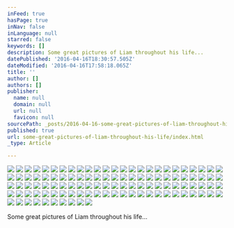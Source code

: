 ```yaml
---
inFeed: true
hasPage: true
inNav: false
inLanguage: null
starred: false
keywords: []
description: Some great pictures of Liam throughout his life...
datePublished: '2016-04-16T18:30:57.505Z'
dateModified: '2016-04-16T17:58:18.065Z'
title: ''
author: []
authors: []
publisher:
  name: null
  domain: null
  url: null
  favicon: null
sourcePath: _posts/2016-04-16-some-great-pictures-of-liam-throughout-his-life.md
published: true
url: some-great-pictures-of-liam-throughout-his-life/index.html
_type: Article

---
```

![](https://the-grid-user-content.s3-us-west-2.amazonaws.com/7cc2c5bb-4ada-4eda-b4c9-d5c6f6635c9d.jpg)
![](https://the-grid-user-content.s3-us-west-2.amazonaws.com/61065866-b48c-43c2-893f-c85c36dc1a7e.jpg)
![](https://the-grid-user-content.s3-us-west-2.amazonaws.com/42bbc7ea-600d-4c0e-8a44-b7443fee2e3c.jpg)
![](https://the-grid-user-content.s3-us-west-2.amazonaws.com/5f852f31-cc10-4694-a2fd-ef1b66370ea5.jpg)
![](https://the-grid-user-content.s3-us-west-2.amazonaws.com/e99f82ac-38ab-464a-8d88-d124243eb8d5.jpg)
![](https://the-grid-user-content.s3-us-west-2.amazonaws.com/de365118-e0e5-4add-937a-63be9ee4ae9a.jpg)
![](https://the-grid-user-content.s3-us-west-2.amazonaws.com/f9b35322-9a44-4a19-a66f-67a81683ddf0.jpg)
![](https://the-grid-user-content.s3-us-west-2.amazonaws.com/99c5dd5a-0b00-4886-89f1-5f10e4c9d134.jpg)
![](https://the-grid-user-content.s3-us-west-2.amazonaws.com/81512f43-819f-496a-8ade-ecca72ff5f21.jpg)
![](https://the-grid-user-content.s3-us-west-2.amazonaws.com/d0a6d122-57fd-46bb-bfcb-8e70bff5856a.jpg)
![](https://the-grid-user-content.s3-us-west-2.amazonaws.com/767ec552-f1cf-467f-8a2f-48fbcfd6da58.jpg)
![](https://the-grid-user-content.s3-us-west-2.amazonaws.com/26ed07aa-512c-43b7-b04a-18a7080973eb.jpg)
![](https://the-grid-user-content.s3-us-west-2.amazonaws.com/c5d01bef-a3ed-4016-897b-cb467c6967f9.jpg)
![](https://the-grid-user-content.s3-us-west-2.amazonaws.com/80f7ecf9-a1a9-4178-8dd9-c63ba542b4c5.jpg)
![](https://the-grid-user-content.s3-us-west-2.amazonaws.com/9e2693ac-e853-4a06-8551-c4fe6a29219d.jpg)
![](https://the-grid-user-content.s3-us-west-2.amazonaws.com/ca475ba7-6bd5-469d-a580-81f4798ce670.jpg)
![](https://the-grid-user-content.s3-us-west-2.amazonaws.com/a153dd1d-6d66-4fc4-9d33-9f65df6b5a74.jpg)
![](https://the-grid-user-content.s3-us-west-2.amazonaws.com/4a3409b4-fe25-4d2c-bfba-032d7389b4d7.jpg)
![](https://the-grid-user-content.s3-us-west-2.amazonaws.com/b4a0b44d-f591-4970-a68d-3f8ac0f7b528.jpg)
![](https://the-grid-user-content.s3-us-west-2.amazonaws.com/25d6de8d-0f76-4200-b956-2581057f3568.jpg)
![](https://the-grid-user-content.s3-us-west-2.amazonaws.com/c44c184c-e4a3-4da5-a1ec-a413ed0f7331.jpg)
![](https://the-grid-user-content.s3-us-west-2.amazonaws.com/84cc7a0b-5fac-4ca3-9166-047abaaa1544.jpg)
![](https://the-grid-user-content.s3-us-west-2.amazonaws.com/76351e24-376c-42aa-aecc-3a5666b2c739.jpg)
![](https://the-grid-user-content.s3-us-west-2.amazonaws.com/f8109a59-4700-4a28-b69a-0bb1fb4cb5ab.jpg)
![](https://the-grid-user-content.s3-us-west-2.amazonaws.com/7c02ed98-4aaf-4a8c-9276-210dcbc72358.jpg)
![](https://the-grid-user-content.s3-us-west-2.amazonaws.com/8e65ff69-99e6-4b36-837a-99cfe4a3ffda.jpg)
![](https://the-grid-user-content.s3-us-west-2.amazonaws.com/6a5a2d92-b91d-46c6-8eaf-52d0fa175e81.jpg)
![](https://the-grid-user-content.s3-us-west-2.amazonaws.com/22297f5f-ddff-465a-a3ff-ffe372493a1d.jpg)
![](https://the-grid-user-content.s3-us-west-2.amazonaws.com/bd0b4133-e442-49f6-b23a-a1cc7f536ecd.jpg)
![](https://the-grid-user-content.s3-us-west-2.amazonaws.com/68051d0e-113a-4691-924a-e5c8627a3e68.jpg)
![](https://the-grid-user-content.s3-us-west-2.amazonaws.com/91c1d714-97ba-4c7e-ae23-a4773e06179e.jpg)
![](https://the-grid-user-content.s3-us-west-2.amazonaws.com/27d002a7-927f-4168-a3a6-7f05dbfb0b05.jpg)
![](https://the-grid-user-content.s3-us-west-2.amazonaws.com/1b6f11eb-4947-4e29-9afa-d7410eb35f12.jpg)
![](https://the-grid-user-content.s3-us-west-2.amazonaws.com/c77c95b8-fad6-43ad-bdf0-458f1c570af6.jpg)
![](https://the-grid-user-content.s3-us-west-2.amazonaws.com/d2cd5085-4a63-49cb-80f7-45f63b0537c0.jpg)
![](https://the-grid-user-content.s3-us-west-2.amazonaws.com/3460d9c3-e73e-4777-a601-bfb294f75286.jpg)
![](https://the-grid-user-content.s3-us-west-2.amazonaws.com/f23f4d16-f1c2-4399-96d8-d46c0d716594.jpg)
![](https://the-grid-user-content.s3-us-west-2.amazonaws.com/235d4219-07af-4dfc-9236-6b2bed464570.jpg)
![](https://the-grid-user-content.s3-us-west-2.amazonaws.com/c3dba75b-fbdb-4a4d-bb1d-c9b613e2e8c8.jpg)
![](https://the-grid-user-content.s3-us-west-2.amazonaws.com/b09c1936-b103-4876-bd5b-16589920465f.jpg)
![](https://the-grid-user-content.s3-us-west-2.amazonaws.com/d5371c21-2673-4c4b-b0e9-8687d4977570.jpg)
![](https://the-grid-user-content.s3-us-west-2.amazonaws.com/a27589bf-6dc3-4cce-8c9a-76f51ca6b390.jpg)
![](https://the-grid-user-content.s3-us-west-2.amazonaws.com/e75dfa16-957b-46c2-8f81-4df184e080f0.jpg)
![](https://the-grid-user-content.s3-us-west-2.amazonaws.com/9e057480-cf63-41aa-bca8-a830f97efc2e.jpg)
![](https://the-grid-user-content.s3-us-west-2.amazonaws.com/65a7f165-ef1b-4348-92ec-dc69a1f330fa.jpg)
![](https://the-grid-user-content.s3-us-west-2.amazonaws.com/6464f49c-3d00-4329-b54f-33db0de8d3eb.jpg)
![](https://the-grid-user-content.s3-us-west-2.amazonaws.com/21f89273-b315-401d-b801-4b616dd2feaf.jpg)
![](https://the-grid-user-content.s3-us-west-2.amazonaws.com/686b8202-8376-4625-b521-9bfb69dba2a3.jpg)
![](https://the-grid-user-content.s3-us-west-2.amazonaws.com/d136093f-58ce-419e-b03e-a538a11a3fc3.jpg)
![](https://the-grid-user-content.s3-us-west-2.amazonaws.com/fe866fe5-c3ba-4630-92bc-d16649a61e89.jpg)
![](https://the-grid-user-content.s3-us-west-2.amazonaws.com/f9abea0d-943d-4954-9e42-a7f754cfc103.jpg)
![](https://the-grid-user-content.s3-us-west-2.amazonaws.com/b5f28802-6142-4487-a27a-0d4a69a219ca.jpg)
![](https://the-grid-user-content.s3-us-west-2.amazonaws.com/cd5fc676-6a3e-4676-b7de-83e6edf87568.jpg)
![](https://the-grid-user-content.s3-us-west-2.amazonaws.com/ab837cc4-c1ce-406b-9793-b32c954ec5d1.jpg)
![](https://the-grid-user-content.s3-us-west-2.amazonaws.com/b024c2be-cfb6-4531-8498-52b50d6d1715.jpg)
![](https://the-grid-user-content.s3-us-west-2.amazonaws.com/a3b0422e-f288-4163-8f33-97851093cee6.jpg)
![](https://the-grid-user-content.s3-us-west-2.amazonaws.com/6fbc1f82-3200-4ab8-aa0c-124a64c4aa16.jpg)
![](https://the-grid-user-content.s3-us-west-2.amazonaws.com/abee61c8-ea5e-4bde-b35b-4162c8e664a3.jpg)
![](https://the-grid-user-content.s3-us-west-2.amazonaws.com/ab817da2-4a5a-4987-958e-82d6860c5a72.jpg)
![](https://the-grid-user-content.s3-us-west-2.amazonaws.com/cb55c8c6-9bec-4115-b5e3-671b221fc844.jpg)
![](https://the-grid-user-content.s3-us-west-2.amazonaws.com/1870ca7a-f2ce-44e6-a14a-dfb110db8937.jpg)
![](https://the-grid-user-content.s3-us-west-2.amazonaws.com/37096a8f-77ff-47fc-aa02-83805159da15.jpg)
![](https://the-grid-user-content.s3-us-west-2.amazonaws.com/53a87c56-257e-414c-a0d6-8aac68fa2d32.jpg)
![](https://the-grid-user-content.s3-us-west-2.amazonaws.com/29178bb6-573a-4356-8371-4ea2f4e0edaa.jpg)
![](https://the-grid-user-content.s3-us-west-2.amazonaws.com/a548d041-01dd-461b-81c8-0afb755bb0fb.jpg)
![](https://the-grid-user-content.s3-us-west-2.amazonaws.com/45dc6c41-7df3-45a6-9180-434d01f76fa7.jpg)
![](https://the-grid-user-content.s3-us-west-2.amazonaws.com/78db27e2-3917-4833-9292-9e00957b47c9.jpg)
![](https://the-grid-user-content.s3-us-west-2.amazonaws.com/ff498c7c-254e-42ad-9026-daf45c680bb9.jpg)
![](https://the-grid-user-content.s3-us-west-2.amazonaws.com/bf3609e1-bdf7-47cf-b7bd-f0c9f58729ad.jpg)
![](https://the-grid-user-content.s3-us-west-2.amazonaws.com/e733e5ef-752e-4d02-9b6a-bf39efb946f2.jpg)
![](https://the-grid-user-content.s3-us-west-2.amazonaws.com/70e7fb4a-b0e4-4e70-b72f-e6d9e7ef3b9b.jpg)
![](https://the-grid-user-content.s3-us-west-2.amazonaws.com/98d84b70-54e8-4bae-b2cd-80539685f74e.jpg)
![](https://the-grid-user-content.s3-us-west-2.amazonaws.com/8690aa48-c700-4d59-a6ec-807dd62a64f1.jpg)
![](https://the-grid-user-content.s3-us-west-2.amazonaws.com/5b741d5a-c781-44bd-994b-10231d920887.jpg)
![](https://the-grid-user-content.s3-us-west-2.amazonaws.com/fb4b9b0b-aaaf-4eb4-a5bc-2be172800dcf.jpg)
![](https://the-grid-user-content.s3-us-west-2.amazonaws.com/617d9a5c-75ff-43b4-b656-c73032451d6c.jpg)
![](https://the-grid-user-content.s3-us-west-2.amazonaws.com/e1bb8681-53db-42c6-8964-8b13314fc61e.jpg)
![](https://the-grid-user-content.s3-us-west-2.amazonaws.com/7f91d19d-9fcf-4ef2-a77d-d1e6d5eba083.jpg)
![](https://the-grid-user-content.s3-us-west-2.amazonaws.com/2341deb5-b953-4471-afaa-f6c4977325e4.jpg)
![](https://the-grid-user-content.s3-us-west-2.amazonaws.com/dc62bf1b-941f-400b-a918-3191e34370ad.jpg)
![](https://the-grid-user-content.s3-us-west-2.amazonaws.com/22caaf37-5ec1-454f-93cd-e8f822549c0d.jpg)
![](https://the-grid-user-content.s3-us-west-2.amazonaws.com/b54a0ac9-8b74-47e9-858c-0972d3fb235e.jpg)
![](https://the-grid-user-content.s3-us-west-2.amazonaws.com/e013d6fa-5557-4d56-a000-24bae9de6619.jpg)
![](https://the-grid-user-content.s3-us-west-2.amazonaws.com/4f0b0845-1008-42d1-9d14-ad6bc5f49586.jpg)
![](https://the-grid-user-content.s3-us-west-2.amazonaws.com/31424f95-b7d2-41f3-bf9a-fb80b2fd4f6e.jpg)
![](https://the-grid-user-content.s3-us-west-2.amazonaws.com/96d9456e-93c4-4f2d-b407-06f94f91b04b.jpg)
![](https://the-grid-user-content.s3-us-west-2.amazonaws.com/6c5c63a6-dc97-4a31-9ebe-2b1ce0f30dc5.jpg)
![](https://the-grid-user-content.s3-us-west-2.amazonaws.com/3268d4ea-89aa-402c-a511-3bc23dc7ba8e.jpg)
![](https://the-grid-user-content.s3-us-west-2.amazonaws.com/006318de-9f39-4dd7-905c-af38e5a2f414.jpg)
![](https://the-grid-user-content.s3-us-west-2.amazonaws.com/e735b962-06cd-4b56-ac02-c46e918b732c.jpg)
![](https://the-grid-user-content.s3-us-west-2.amazonaws.com/d7f0a196-218d-4928-b375-aceb10eec737.jpg)
![](https://the-grid-user-content.s3-us-west-2.amazonaws.com/a363ff28-e3b6-4c1a-8fcb-ea47d643c9f2.jpg)
![](https://the-grid-user-content.s3-us-west-2.amazonaws.com/8303a359-24ae-4e34-99bf-bb0298077a98.jpg)
![](https://the-grid-user-content.s3-us-west-2.amazonaws.com/258e6806-f327-4798-a0a5-9e158a69a98f.jpg)
![](https://the-grid-user-content.s3-us-west-2.amazonaws.com/0bee45c3-e252-4fca-b2f7-f1b52274a925.jpg)
![](https://the-grid-user-content.s3-us-west-2.amazonaws.com/6c6b0135-c5f5-481c-ba8c-4251716f846d.jpg)
![](https://the-grid-user-content.s3-us-west-2.amazonaws.com/21638732-eb38-428b-8aff-bb0b18e4792f.jpg)
![](https://the-grid-user-content.s3-us-west-2.amazonaws.com/d8772542-bcb7-4617-955b-bcfb97330cdd.jpg)
![](https://the-grid-user-content.s3-us-west-2.amazonaws.com/c50d0c7c-0408-4bf4-8f3a-be64f5125689.jpg)
![](https://the-grid-user-content.s3-us-west-2.amazonaws.com/80803538-b6cb-4629-abb5-453919f00da5.jpg)
![](https://the-grid-user-content.s3-us-west-2.amazonaws.com/d9b55652-3fb9-4e53-82bc-55938cfdb381.jpg)
![](https://the-grid-user-content.s3-us-west-2.amazonaws.com/1cfbb65d-fac2-4049-8a01-bbf7c811c6e9.jpg)
![](https://the-grid-user-content.s3-us-west-2.amazonaws.com/0917fb89-bda7-4f0c-966a-4af60323f8b7.jpg)
![](https://the-grid-user-content.s3-us-west-2.amazonaws.com/a9e6857d-44f4-47f9-af12-f1bb4219ebbd.jpg)
![](https://the-grid-user-content.s3-us-west-2.amazonaws.com/93010310-581b-418f-9d82-a228f74626be.jpg)
![](https://the-grid-user-content.s3-us-west-2.amazonaws.com/21340131-d243-40e4-9349-6e38a838a175.jpg)
![](https://the-grid-user-content.s3-us-west-2.amazonaws.com/09ee8385-496f-448f-af96-9c8f6add6355.jpg)
![](https://the-grid-user-content.s3-us-west-2.amazonaws.com/ccbb5e05-b125-4f54-99cb-d9c9a2df661a.jpg)
![](https://the-grid-user-content.s3-us-west-2.amazonaws.com/783c71fa-1e27-4338-bda5-7aa36b3bcf72.jpg)
![](https://the-grid-user-content.s3-us-west-2.amazonaws.com/3b6cb0ea-9505-486d-950f-59caf73e424e.jpg)

Some great pictures of Liam throughout his life...